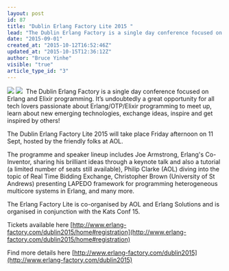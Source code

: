 ```yaml
---
layout: post
id: 87
title: "Dublin Erlang Factory Lite 2015 "
lead: "The Dublin Erlang Factory is a single day conference focused on Erlang and Elixir programming."
date: "2015-09-01"
created_at: "2015-10-12T16:52:46Z"
updated_at: "2015-10-15T12:36:12Z"
author: "Bruce Yinhe"
visible: "true"
article_type_id: "3"
---
```

![](http://functionalkats.com/assets/pictures/efllogo.jpg) ![](http://functionalkats.com/assets/pictures/lambda-kat-250.png) 
The Dublin Erlang Factory is a single day conference focused on Erlang and Elixir programming. It’s undoubtedly a great opportunity for all tech lovers passionate about Erlang/OTP/Elixir programming to meet up, learn about new emerging technologies, exchange ideas, inspire and get inspired by others!

The Dublin Erlang Factory Lite 2015 will take place Friday afternoon on 11 Sept, hosted by the friendly folks at AOL.

The programme and speaker lineup includes Joe Armstrong, Erlang's Co-Inventor, sharing his brilliant ideas through a keynote talk and also a tutorial (a limited number of seats still available), Philip Clarke (AOL) diving into the topic of Real Time Bidding Exchange, Christopher Brown (University of St Andrews) presenting LAPEDO framework for programming heterogeneous multicore systems in Erlang, and many more.

The Erlang Factory Lite is co-organised by AOL and Erlang Solutions and is organised in conjunction with the Kats Conf 15.

Tickets available here [http://www.erlang-factory.com/dublin2015/home#registration](http://www.erlang-factory.com/dublin2015/home#registration)

Find more details here [http://www.erlang-factory.com/dublin2015](http://www.erlang-factory.com/dublin2015)
